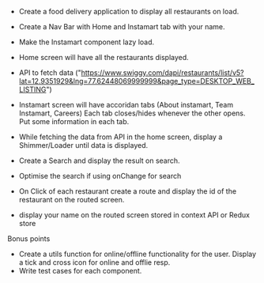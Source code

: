 - Create a food delivery application to display all restaurants on load.

- Create a Nav Bar with Home and Instamart tab with your name.

- Make the Instamart component lazy load.

- Home screen will have all the restaurants displayed.

- API to fetch data ("https://www.swiggy.com/dapi/restaurants/list/v5?lat=12.9351929&lng=77.62448069999999&page_type=DESKTOP_WEB_LISTING")

- Instamart screen will have accoridan tabs (About instamart, Team Instamart, Careers) Each tab closes/hides whenever the other opens. Put some information in each tab.

- While fetching the data from API in the home screen, display a Shimmer/Loader until data is displayed.

- Create a Search and display the result on search.

- Optimise the search if using onChange for search

- On Click of each restaurant create a route and display the id of the restaurant on the routed screen.

- display your name on the routed screen stored in context API or Redux store

Bonus points

- Create a utils function for online/offline functionality for the user. Display a tick and cross icon for online and offlie resp.
- Write test cases for each component.
